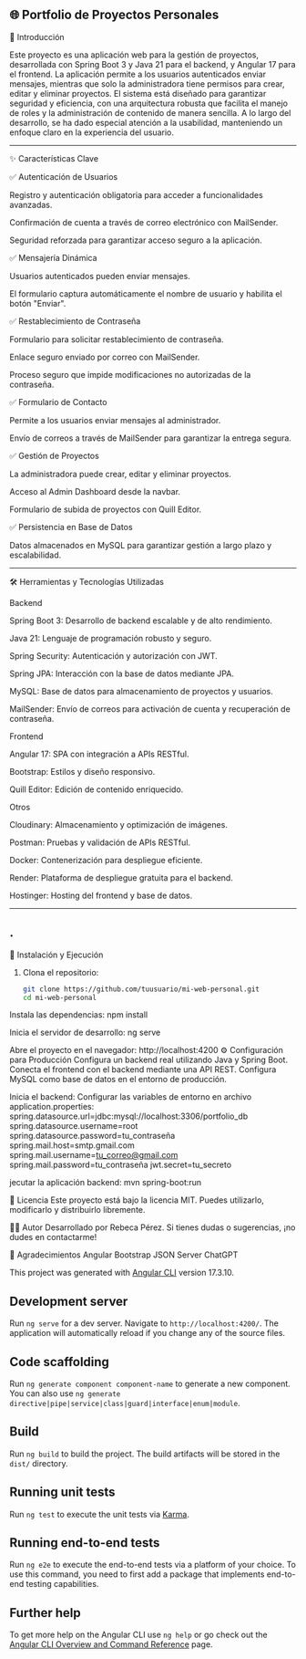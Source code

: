 ## 🌐 Portfolio de Proyectos Personales

📖 Introducción

Este proyecto es una aplicación web para la gestión de proyectos, desarrollada con Spring Boot 3 y Java 21 para el backend, y Angular 17 para el frontend. La aplicación permite a los usuarios autenticados enviar mensajes, mientras que solo la administradora tiene permisos para crear, editar y eliminar proyectos. El sistema está diseñado para garantizar seguridad y eficiencia, con una arquitectura robusta que facilita el manejo de roles y la administración de contenido de manera sencilla. A lo largo del desarrollo, se ha dado especial atención a la usabilidad, manteniendo un enfoque claro en la experiencia del usuario.

---

✨ Características Clave

✅ Autenticación de Usuarios

Registro y autenticación obligatoria para acceder a funcionalidades avanzadas.

Confirmación de cuenta a través de correo electrónico con MailSender.

Seguridad reforzada para garantizar acceso seguro a la aplicación.

✅ Mensajería Dinámica

Usuarios autenticados pueden enviar mensajes.

El formulario captura automáticamente el nombre de usuario y habilita el botón "Enviar".

✅ Restablecimiento de Contraseña

Formulario para solicitar restablecimiento de contraseña.

Enlace seguro enviado por correo con MailSender.

Proceso seguro que impide modificaciones no autorizadas de la contraseña.

✅ Formulario de Contacto

Permite a los usuarios enviar mensajes al administrador.

Envío de correos a través de MailSender para garantizar la entrega segura.

✅ Gestión de Proyectos

La administradora puede crear, editar y eliminar proyectos.

Acceso al Admin Dashboard desde la navbar.

Formulario de subida de proyectos con Quill Editor.

✅ Persistencia en Base de Datos

Datos almacenados en MySQL para garantizar gestión a largo plazo y escalabilidad.

---

🛠️ Herramientas y Tecnologías Utilizadas

Backend

Spring Boot 3: Desarrollo de backend escalable y de alto rendimiento.

Java 21: Lenguaje de programación robusto y seguro.

Spring Security: Autenticación y autorización con JWT.

Spring JPA: Interacción con la base de datos mediante JPA.

MySQL: Base de datos para almacenamiento de proyectos y usuarios.

MailSender: Envío de correos para activación de cuenta y recuperación de contraseña.

Frontend

Angular 17: SPA con integración a APIs RESTful.

Bootstrap: Estilos y diseño responsivo.

Quill Editor: Edición de contenido enriquecido.

Otros

Cloudinary: Almacenamiento y optimización de imágenes.

Postman: Pruebas y validación de APIs RESTful.

Docker: Contenerización para despliegue eficiente.

Render: Plataforma de despliegue gratuita para el backend.

Hostinger: Hosting del frontend y base de datos.

---

## .

🚀 Instalación y Ejecución

1. Clona el repositorio:
   ```bash
   git clone https://github.com/tuusuario/mi-web-personal.git
   cd mi-web-personal
Instala las dependencias:
npm install

Inicia el servidor de desarrollo:
ng serve

Abre el proyecto en el navegador:
http://localhost:4200
⚙️ Configuración para Producción
Configura un backend real utilizando Java y Spring Boot.
Conecta el frontend con el backend mediante una API REST.
Configura MySQL como base de datos en el entorno de producción.

Inicia el backend:
Configurar las variables de entorno en archivo application.properties:
spring.datasource.url=jdbc:mysql://localhost:3306/portfolio_db
spring.datasource.username=root
spring.datasource.password=tu_contraseña
spring.mail.host=smtp.gmail.com
spring.mail.username=tu_correo@gmail.com
spring.mail.password=tu_contraseña
jwt.secret=tu_secreto

jecutar la aplicación backend:
mvn spring-boot:run

📄 Licencia
Este proyecto está bajo la licencia MIT. Puedes utilizarlo, modificarlo y distribuirlo libremente.

🧑‍💻 Autor
Desarrollado por Rebeca Pérez.
Si tienes dudas o sugerencias, ¡no dudes en contactarme!

🌟 Agradecimientos
Angular
Bootstrap
JSON Server
ChatGPT


This project was generated with [Angular CLI](https://github.com/angular/angular-cli) version 17.3.10.

## Development server

Run `ng serve` for a dev server. Navigate to `http://localhost:4200/`. The application will automatically reload if you change any of the source files.

## Code scaffolding

Run `ng generate component component-name` to generate a new component. You can also use `ng generate directive|pipe|service|class|guard|interface|enum|module`.

## Build

Run `ng build` to build the project. The build artifacts will be stored in the `dist/` directory.

## Running unit tests

Run `ng test` to execute the unit tests via [Karma](https://karma-runner.github.io).

## Running end-to-end tests

Run `ng e2e` to execute the end-to-end tests via a platform of your choice. To use this command, you need to first add a package that implements end-to-end testing capabilities.

## Further help

To get more help on the Angular CLI use `ng help` or go check out the [Angular CLI Overview and Command Reference](https://angular.io/cli) page.
